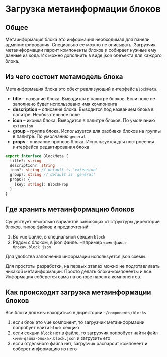 # Загрузка метаинформации блоков

## Общее

Метаинформация блока это информация необходимая для панели администрирования. Специально ее можно не описывать. Загрузчик метаинформации парсит компоненты блоков и собирает нужные ему данные из кода. Их можно дополнить в виде json обеъекта для каждого блока.

## Из чего состоит метамодель блока

Метаинформация блока это обект реализующий интерфейс `BlockMeta`.

* **title** – название блока. Выводится в палитре блоков. Если поле не заполнено будет использовано имя компонента
* **description** – описание блока. Выводится под названием блока в палитре. Необязательное поле
* **icon** – иконка блока. Выводится в палитре блоков. По умолчанию `extension`
* **group** – группа блока. Используется для разбивки блоков на группы в палитре. По умолчанию `general`
* **props** - описание пропсов блока. Используется для построеения интерфейса редактирования блока

```ts
export interface BlockMeta {
  title?: string
  description?: string
  icon?: string // default is 'extension'
  group?: string // default is 'general'
  props?: {
    [key: string]: BlockProp
  }
}
```

## Где хранить метаинформацию блоков

Существует несколько вариантов зависящих от структуры директорий блоков, типов файлов и предпочтений:

  1. Во vue файле, в специальной секции `block`
  2. Рядом с блоком, в json файле. Например `<имя-файла-блока>.block.json`

Для удобства заполнения информации используется json схемы.

Для простоты разработки, на первых этапах можно не подготавливать никакой метаинформации. Просто делать блоки-компоненты и все. Информация соберется сама на основе парснга компонентов.

## Как происходит загрузка метаинформации блоков

Все блоки должны находиться в директории `~/components/blocks`

  1. если блок это vue компонент, то загрузчик метаинформации попробует найти `block` секцию
  2. если секции `block` нет в файле, то загрузчик попробует найти файл `<имя-файла-блока>.block.json` и загрузить его
  3. если отдельного файла нет, загрузчик распарсит компонент и соберет информацию из него
